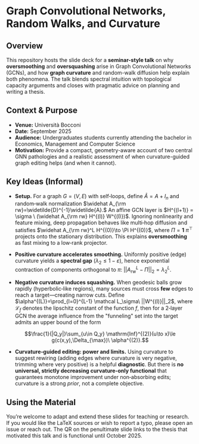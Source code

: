 # Graph Convolutional Networks, Random Walks, and Curvature

## Overview

This repository hosts the slide deck for a **seminar-style talk** on why **oversmoothing** and **oversquashing** arise in Graph Convolutional Networks (GCNs), and how **graph curvature** and random-walk diffusion help explain both phenomena. The talk blends spectral intuition with topological capacity arguments and closes with pragmatic advice on planning and writing a thesis.

## Context & Purpose

- **Venue:** Università Bocconi
- **Date:** September 2025
- **Audience:** Undergraduates students currently attending the bachelor in Economics, Management and Computer Science
- **Motivation:** Provide a compact, geometry-aware account of two central GNN pathologies and a realistic assessment of when curvature-guided graph editing helps (and when it cannot).

## Key Ideas (Informal)

- **Setup.** For a graph $G=(V,E)$ with self‑loops, define $\widetilde{A}=A+I_n$ and random‑walk normalization $\widehat A_{\rm rw}=\widetilde{D}^{-1}\widetilde{A}.$ An affine GCN layer is $H^{(l+1)} = \sigma \ (\widehat A_{\rm rw} H^{(l)} W^{(l)})$. Ignoring nonlinearity and feature mixing, deep propagation behaves like multi‑hop diffusion and satisfies
$\widehat A_{\rm rw}^L H^{(0)}\to \Pi H^{(0)}$, where $\Pi=\mathbf{1}\ \pi^{\top}$ projects onto the stationary distribution. This explains **oversmoothing** as fast mixing to a low‑rank projector.  

- **Positive curvature accelerates smoothing.** Uniformly positive (edge) curvature yields a **spectral gap** ($\lambda_2\le1-\varepsilon$), hence exponential contraction of components orthogonal to $\pi$: $||A_{\mathrm{rw}}^L-\Pi||_2=\lambda_2^L$.

- **Negative curvature induces squashing.** When geodesic balls grow rapidly (hyperbolic‑like regions), many sources must cross **few** edges to reach a target—creating narrow cuts. Define $\alpha^{(L)}=\prod_{l=0}^{L-1} \mathcal L_\sigma\ ||W^{(l)}||_2$, where $\mathcal L_f$ denotes the lipschitz constant of the function $f$, then for a 2‑layer GCN the average influence from the "funneling" set into the target admits an upper bound of the form

$$\frac{1}{|Q_y|}\sum_{u\in Q_y} \mathrm{Inf}^{(2)}(u\to x)\le g(c(x,y),\Delta_{\max})\ \alpha^{(2)}.$$ 

- **Curvature‑guided editing: power and limits.** Using curvature to suggest rewiring (adding edges where curvature is very negative, trimming where very positive) is a helpful **diagnostic**. But there is **no universal, strictly decreasing curvature‑only functional** that guarantees monotone improvement under non‑absorbing edits; curvature is a strong *prior*, not a complete objective.

## Using the Material

You’re welcome to adapt and extend these slides for teaching or research. If you would like the LaTeX sources or wish to report a typo, please open an issue or reach out. The QR on the penultimate slide links to the thesis that motivated this talk and is functional until October 2025.
